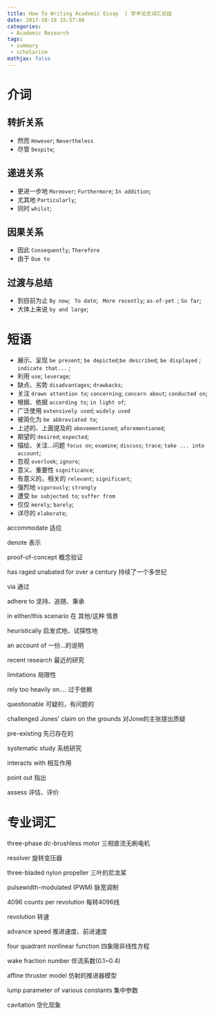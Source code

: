 ```yaml
---
title: How To Writing Academic Essay  | 学术论文词汇总结
date: 2017-10-18 15:57:00
categories:
 - Academic Research
tags: 
 - summary
 - scholarism
mathjax: false
---
```




# 介词

## 转折关系

* 然而           `However`; `Nevertheless`
* 尽管           `Despite`; 

## 递进关系

* 更进一步地  `Moreover`; `Furthermore`; `In addition`; 
* 尤其地          `Particularly`;
* 同时           `whilst`; 

## 因果关系

* 因此            `Consequently`; `Therefore`
* 由于           `Due to`

## 过渡与总结

* 到目前为止   `By now`; ` To date`; ` More recently`; `as-of-yet `; `So far`;
* 大体上来说   `by and large`; 




# 短语

* 展示、呈现   `be present`; `be depicted`;`be described`; `be displayed` ; `indicate that...` ; 
* 利用               `use`; `leverage`; 
* 缺点、劣势   `disadvantages`; `drawbacks`; 
* 关注              `drawn attention to`; `concerning`; `concern about`; `conducted on`; 
* 根据、依据   `according to`; `in light of`; 
* 广泛使用      `extensively used`; `widely used`
* 被简化为      `be abbreviated to`; 
* 上述的、上面提及的 `abovementioned`; `aforementioned`;
* 期望的          `desired`; `expected`; 
* 描绘、关注...问题   `focus on`; `examine`; `discuss`; `trace`; `take ... into account`; 
* 忽视              `overlook`; `ignore`;
* 意义、重要性 `significance`; 
* 有意义的，相关的 `relevant`; `significant`;
* 强烈地 `vigorously`; `strongly`
* 遭受 `be subjected to`; `suffer from`
* 仅仅 `merely`; `barely`; 
* 详尽的 `elaborate`;


accommodate 适应 

denote 表示

proof-of-concept 概念验证

has raged unabated for over a century 持续了一个多世纪

via 通过 

adhere to 坚持、追随、秉承

in either/this scenario 在 其他/这种 情景

heuristically 启发式地、试探性地

an account of 一份...的说明

recent research 最近的研究

limitations 局限性

rely too heavily on.... 过于依赖

questionable 可疑的，有问题的

challenged Jones' claim on the grounds 对Jone的主张提出质疑

pre-existing 先已存在的

systematic study 系统研究

interacts with 相互作用

point out 指出

assess 评估、评价







# 专业词汇

three-phase dc-brushless motor  三相直流无刷电机

resolver 旋转变压器

three-bladed nylon propeller 三叶的尼龙桨

pulsewidth-modulated (PWM) 脉宽调制

4096 counts per revolution 每转4096线

revolution 转速

advance speed 推进速度、前进速度

four quadrant nonlinear function 四象限非线性方程

wake fraction number 伴流系数(0.1~0.4)

affine thruster model 仿射的推进器模型

lump parameter of various constants 集中参数

cavitation 空化现象

